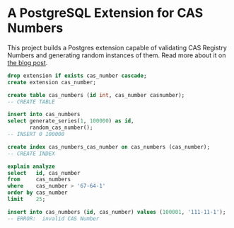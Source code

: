 # A PostgreSQL Extension for CAS Numbers

This project builds a Postgres extension capable of validating CAS Registry Numbers and generating random instances of them. Read more about it on [the blog post](https://depth-first.com/articles/2021/09/07/a-rust-postgresql-extension-for-cas-numbers/).

```sql
drop extension if exists cas_number cascade;
create extension cas_number;
```

```sql
create table cas_numbers (id int, cas_number casnumber);
-- CREATE TABLE
```

```sql
insert into cas_numbers
select generate_series(1, 100000) as id,
       random_cas_number();
-- INSERT 0 100000
```

```sql
create index cas_numbers_cas_number on cas_numbers (cas_number);
-- CREATE INDEX
```

```sql
explain analyze
select   id, cas_number
from     cas_numbers
where    cas_number > '67-64-1'
order by cas_number
limit    25;
```

```sql
insert into cas_numbers (id, cas_number) values (100001, '111-11-1');
-- ERROR:  invalid CAS Number
```